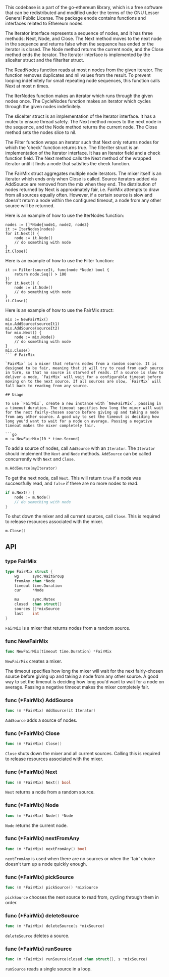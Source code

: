 This codebase is a part of the go-ethereum library, which is a free software that can be redistributed and modified under the terms of the GNU Lesser General Public License. The package enode contains functions and interfaces related to Ethereum nodes.

The Iterator interface represents a sequence of nodes, and it has three methods: Next, Node, and Close. The Next method moves to the next node in the sequence and returns false when the sequence has ended or the iterator is closed. The Node method returns the current node, and the Close method ends the iterator. The Iterator interface is implemented by the sliceIter struct and the filterIter struct.

The ReadNodes function reads at most n nodes from the given iterator. The function removes duplicates and nil values from the result. To prevent looping indefinitely for small repeating node sequences, this function calls Next at most n times.

The IterNodes function makes an iterator which runs through the given nodes once. The CycleNodes function makes an iterator which cycles through the given nodes indefinitely.

The sliceIter struct is an implementation of the Iterator interface. It has a mutex to ensure thread safety. The Next method moves to the next node in the sequence, and the Node method returns the current node. The Close method sets the nodes slice to nil.

The Filter function wraps an iterator such that Next only returns nodes for which the 'check' function returns true. The filterIter struct is an implementation of the Iterator interface. It has an Iterator field and a check function field. The Next method calls the Next method of the wrapped iterator until it finds a node that satisfies the check function.

The FairMix struct aggregates multiple node iterators. The mixer itself is an iterator which ends only when Close is called. Source iterators added via AddSource are removed from the mix when they end. The distribution of nodes returned by Next is approximately fair, i.e. FairMix attempts to draw from all sources equally often. However, if a certain source is slow and doesn't return a node within the configured timeout, a node from any other source will be returned.

Here is an example of how to use the IterNodes function:

```
nodes := []*Node{node1, node2, node3}
it := IterNodes(nodes)
for it.Next() {
    node := it.Node()
    // do something with node
}
it.Close()
```

Here is an example of how to use the Filter function:

```
it := Filter(sourceIt, func(node *Node) bool {
    return node.Seq() > 100
})
for it.Next() {
    node := it.Node()
    // do something with node
}
it.Close()
```

Here is an example of how to use the FairMix struct:

```
mix := NewFairMix()
mix.AddSource(sourceIt1)
mix.AddSource(sourceIt2)
for mix.Next() {
    node := mix.Node()
    // do something with node
}
mix.Close()
``` # FairMix

`FairMix` is a mixer that returns nodes from a random source. It is designed to be fair, meaning that it will try to read from each source in turn, so that no source is starved of reads. If a source is slow to deliver a node, `FairMix` will wait for a configurable timeout before moving on to the next source. If all sources are slow, `FairMix` will fall back to reading from any source.

## Usage

To use `FairMix`, create a new instance with `NewFairMix`, passing in a timeout duration. The timeout specifies how long the mixer will wait for the next fairly-chosen source before giving up and taking a node from any other source. A good way to set the timeout is deciding how long you'd want to wait for a node on average. Passing a negative timeout makes the mixer completely fair.

```go
m := NewFairMix(10 * time.Second)
```

To add a source of nodes, call `AddSource` with an `Iterator`. The `Iterator` should implement the `Next` and `Node` methods. `AddSource` can be called concurrently with `Next` and `Close`.

```go
m.AddSource(myIterator)
```

To get the next node, call `Next`. This will return `true` if a node was successfully read, and `false` if there are no more nodes to read.

```go
if m.Next() {
    node := m.Node()
    // do something with node
}
```

To shut down the mixer and all current sources, call `Close`. This is required to release resources associated with the mixer.

```go
m.Close()
```

## API

### type FairMix

```go
type FairMix struct {
    wg      sync.WaitGroup
    fromAny chan *Node
    timeout time.Duration
    cur     *Node

    mu      sync.Mutex
    closed  chan struct{}
    sources []*mixSource
    last    int
}
```

`FairMix` is a mixer that returns nodes from a random source.

### func NewFairMix

```go
func NewFairMix(timeout time.Duration) *FairMix
```

`NewFairMix` creates a mixer.

The timeout specifies how long the mixer will wait for the next fairly-chosen source before giving up and taking a node from any other source. A good way to set the timeout is deciding how long you'd want to wait for a node on average. Passing a negative timeout makes the mixer completely fair.

### func (*FairMix) AddSource

```go
func (m *FairMix) AddSource(it Iterator)
```

`AddSource` adds a source of nodes.

### func (*FairMix) Close

```go
func (m *FairMix) Close()
```

`Close` shuts down the mixer and all current sources. Calling this is required to release resources associated with the mixer.

### func (*FairMix) Next

```go
func (m *FairMix) Next() bool
```

`Next` returns a node from a random source.

### func (*FairMix) Node

```go
func (m *FairMix) Node() *Node
```

`Node` returns the current node.

### func (*FairMix) nextFromAny

```go
func (m *FairMix) nextFromAny() bool
```

`nextFromAny` is used when there are no sources or when the 'fair' choice doesn't turn up a node quickly enough.

### func (*FairMix) pickSource

```go
func (m *FairMix) pickSource() *mixSource
```

`pickSource` chooses the next source to read from, cycling through them in order.

### func (*FairMix) deleteSource

```go
func (m *FairMix) deleteSource(s *mixSource)
```

`deleteSource` deletes a source.

### func (*FairMix) runSource

```go
func (m *FairMix) runSource(closed chan struct{}, s *mixSource)
```

`runSource` reads a single source in a loop.